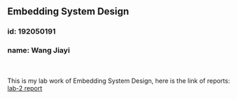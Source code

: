 ## Embedding System Design
### id: 192050191
### name: Wang Jiayi
<br></br>
This is my lab work of Embedding System Design, here is the link of reports:  
[lab-2 report](https://github.com/joey9503/ITMO-Embedding-System-Design/tree/master/lab-2/README.md)